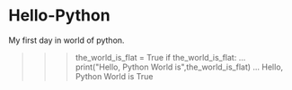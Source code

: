 # Hello-Python
My first day in world of python.
>>> the_world_is_flat = True
>>> if the_world_is_flat:
...     print("Hello, Python World is",the_world_is_flat)
...
Hello, Python World is True
